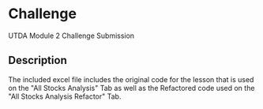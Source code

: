 # Challenge

UTDA Module 2 Challenge Submission

## Description

The included excel file includes the original code for the lesson that is used on the "All Stocks Analysis" Tab as well as the Refactored code used on the "All Stocks Analysis Refactor" Tab.
